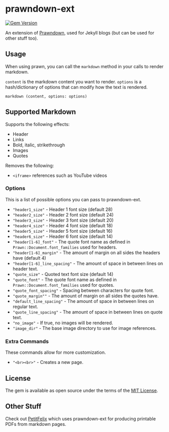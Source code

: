# prawndown-ext

[![Gem Version](https://badge.fury.io/rb/prawndown-ext.svg)](https://badge.fury.io/rb/prawndown-ext)

An extension of [Prawndown](https://github.com/kaspermeyer/prawndown), used for Jekyll blogs (but can be used for other stuff too).

## Usage

When using prawn, you can call the ``markdown`` method in your calls to render markdown.

``content`` is the markdown content you want to render.
``options`` is a hash/dictionary of options that can modify how the text is rendered.

```
markdown (content, options: options)
```

## Supported Markdown

Supports the following effects:
* Header
* Links
* Bold, italic, strikethrough
* Images
* Quotes

Removes the following:
* ``<iframe>`` references such as YouTube videos

### Options

This is a list of possible options you can pass to prawndown-ext.

* ``"header1_size"`` - Header 1 font size (default 28)
* ``"header2_size"`` - Header 2 font size (default 24)
* ``"header3_size"`` - Header 3 font size (default 20)
* ``"header4_size"`` - Header 4 font size (default 18)
* ``"header5_size"`` - Header 5 font size (default 16)
* ``"header6_size"`` - Header 6 font size (default 14)
* ``"header[1-6]_font"`` - The quote font name as defined in ``Prawn::Document.font_families`` used for headers.
* ``"header[1-6]_margin"`` - The amount of margin on all sides the headers have (default 4)
* ``"header[1-6]_line_spacing"`` - The amount of space in between lines on header text.
* ``"quote_size"`` - Quoted text font size (default 14)
* ``"quote_font"`` - The quote font name as defined in ``Prawn::Document.font_families`` used for quotes.
* ``"quote_font_spacing"`` - Spacing between characters for quote font.
* ``"quote_margin""`` - The amount of margin on all sides the quotes have.
* ``"default_line_spacing"`` - The amount of space in between lines on regular text.
* ``"quote_line_spacing"`` - The amount of space in between lines on quote text.
* ``"no_image"`` - If true, no images will be rendered.
* ``"image_dir"`` - The base image directory to use for image references.

### Extra Commands

These commands allow for more customization.

* ``"<br><br>"`` - Creates a new page.

## License

The gem is available as open source under the terms of the [MIT License](https://opensource.org/licenses/MIT).

## Other Stuff

Check out [PetitFelix](https://github.com/badgernested/petitfelix) which uses prawndown-ext for producing printable PDFs from markdown pages.

